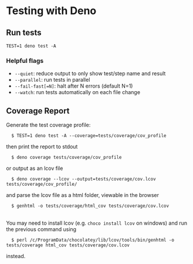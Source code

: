 # Testing with Deno
## Run tests
`TEST=1 deno test -A`

### Helpful flags
  - `--quiet`: reduce output to only show test/step name and result
  - `--parallel`: run tests in parallel
  - `--fail-fast[=N]`: halt after N errors (default N=1)
  - `--watch`: run tests automatically on each file change

## Coverage Report
Generate the test coverage profile:
```
  $ TEST=1 deno test -A --coverage=tests/coverage/cov_profile
```

then print the report to stdout
```
  $ deno coverage tests/coverage/cov_profile
```

or output as an lcov file
```
  $ deno coverage --lcov --output=tests/coverage/cov.lcov tests/coverage/cov_profile/
```
and parse the lcov file as a html folder, viewable in the browser
```
  $ genhtml -o tests/coverage/html_cov tests/coverage/cov.lcov
```
\
You may need to install lcov (e.g. `choco install lcov` on windows) and run the previous command using
```
  $ perl /c/ProgramData/chocolatey/lib/lcov/tools/bin/genhtml -o tests/coverage html_cov tests/coverage/cov.lcov
```
instead.
